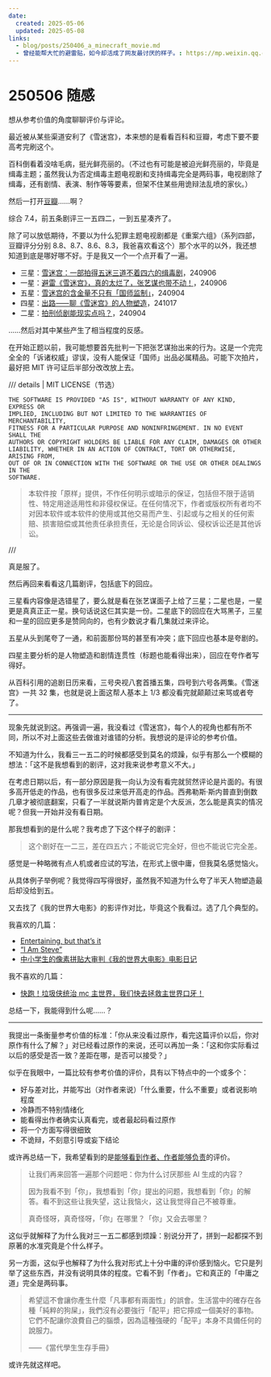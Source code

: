 ```yaml
---
date:
  created: 2025-05-06
  updated: 2025-05-08
links:
  - blog/posts/250406_a_minecraft_movie.md
  - 曾经能帮大忙的避雷贴，如今却活成了网友最讨厌的样子。: https://mp.weixin.qq.com/s/2uI82JnpoNU-ELq9a2H_-g
---
```

# 250506 随感

想从参考价值的角度聊聊评价与评论。

<!-- more -->

最近被从某些渠道安利了《雪迷宫》，本来想的是看看百科和豆瓣，考虑下要不要高考完刷这个。

百科倒看着没啥毛病，挺光鲜亮丽的。（不过也有可能是被迫光鲜亮丽的，毕竟是缉毒主题；虽然我认为否定缉毒主题电视剧和支持缉毒完全是两码事，电视剧除了缉毒，还有剧情、表演、制作等等要素，但架不住某些用诡辩法乱喷的家伙。）

然后一打开[豆瓣](https://movie.douban.com/subject/36354084/)……啊？

综合 7.4，前五条剧评三一五四二，一到五星凑齐了。

除了可以放低期待，不要以为什么犯罪主题电视剧都是《重案六组》（系列四部，豆瓣评分分别 8.8、8.7、8.6、8.3，我爸喜欢看这个）那个水平的以外，我还想知道到底是哪好哪不好。于是我又一个一个点开看了一遍。

- 三星：[雪迷宫：一部拍得五迷三道不着四六的缉毒剧](https://movie.douban.com/review/16166512/)，240906
- 一星：[避雷《雪迷宫》，真的太烂了，张艺谋也带不动！](https://movie.douban.com/review/16167214/)，240906
- 五星：[雪迷宫的含金量不只有「国师监制」](https://movie.douban.com/review/16164510/)，240904
- 四星：[出路⸺聊《雪迷宫》的人物塑造](https://movie.douban.com/review/16243847/)，241017
- 二星：[拍刑侦剧能现实点吗？](https://movie.douban.com/review/16163399/)，240904

……然后对其中某些产生了相当程度的反感。

在开始正题以前，我可能想要首先批判一下把张艺谋抬出来的行为。这是一个完完全全的「诉诸权威」谬误，没有人能保证「国师」出品必属精品。可能下次拍片，最好把 MIT 许可证后半部分改改放上去。

/// details | MIT LICENSE（节选）

```plaintext
THE SOFTWARE IS PROVIDED "AS IS", WITHOUT WARRANTY OF ANY KIND, EXPRESS OR
IMPLIED, INCLUDING BUT NOT LIMITED TO THE WARRANTIES OF MERCHANTABILITY,
FITNESS FOR A PARTICULAR PURPOSE AND NONINFRINGEMENT. IN NO EVENT SHALL THE
AUTHORS OR COPYRIGHT HOLDERS BE LIABLE FOR ANY CLAIM, DAMAGES OR OTHER
LIABILITY, WHETHER IN AN ACTION OF CONTRACT, TORT OR OTHERWISE, ARISING FROM,
OUT OF OR IN CONNECTION WITH THE SOFTWARE OR THE USE OR OTHER DEALINGS IN THE
SOFTWARE.
```

> 本软件按「原样」提供，不作任何明示或暗示的保证，包括但不限于适销性、特定用途适用性和非侵权保证。在任何情况下，作者或版权所有者均不对因本软件或本软件的使用或其他交易而产生、引起或与之相关的任何索赔、损害赔偿或其他责任承担责任，无论是合同诉讼、侵权诉讼还是其他诉讼。

///

真是服了。

然后再回来看看这几篇剧评，包括底下的回应。

三星看内容像是选错星了，要么就是看在张艺谋面子上给了三星；二星也是，一星更是真真正正一星。换句话说这仨其实是一份。二星底下的回应在大骂黑子，三星和一星的回应更多是赞同向的，也有少数说才看几集就过来评论。

五星从头到尾夸了一通，和前面那份骂的甚至有冲突；底下回应也基本是夸剧的。

四星主要分析的是人物塑造和剧情连贯性（标题也能看得出来），回应在夸作者写得好。

从百科引用的追剧日历来看，三号央视八套首播五集，四号到六号各两集。《雪迷宫》一共 32 集，也就是说上面这帮人基本上 1/3 都没看完就颠颠过来骂或者夸了。

---

现象先就说到这。再强调一遍，我没看过《雪迷宫》，每个人的视角也都有所不同，所以不对上面这些去做谁对谁错的分析。我想说的是评论的参考价值。

不知道为什么，我看三一五二的时候都感受到莫名的烦躁，似乎有那么一个模糊的想法：「这不是我想看到的剧评，这对我来说参考意义不大。」

在考虑日期以后，有一部分原因是我一向认为没有看完就贸然评论是片面的。有很多高开低走的作品，也有很多反过来低开高走的作品。西弗勒斯·斯内普直到倒数几章才被彻底翻案，只看了一半就说斯内普肯定是个大反派，怎么能是真实的情况呢？但我一开始并没有看日期。

那我想看到的是什么呢？我考虑了下这个样子的剧评：

> 这个剧好在一二三，差在四五六；不能说它完全好，但也不能说它完全差。

感觉是一种略微有点人机或者应试的写法，在形式上很中庸，但我莫名感觉恼火。

从具体例子举例呢？我觉得四写得很好，虽然我不知道为什么夸了半天人物塑造最后却没给到五。

又去找了《我的世界大电影》的影评作对比，毕竟这个我看过。选了几个典型的。

我喜欢的几篇：

- [Entertaining, but that’s it](https://www.imdb.com/review/rw10427573/)
- [“I Am Steve”](https://www.imdb.com/review/rw10430313/)
- [中小学生的像素拼贴大审判《我的世界大电影》电影日记](https://movie.douban.com/review/16632004/)

我不喜欢的几篇：

- [快跑！垃圾侠统治 mc 主世界，我们快去拯救主世界口牙！](https://movie.douban.com/review/16626418/)

总结一下，我能得到什么呢……？

---

我提出一条衡量参考价值的标准：「你从来没看过原作，看完这篇评价以后，你对原作有什么了解？」对已经看过原作的来说，还可以再加一条：「这和你实际看过以后的感受是否一致？差距在哪，是否可以接受？」

似乎在我眼中，一篇比较有参考价值的评价，具有以下特点中的一个或多个：

- 好与差对比，并能写出（对作者来说）「什么重要，什么不重要」或者说影响程度
- 冷静而不特别情绪化
- 能看得出作者确实认真看完，或者最起码看过原作
- 将一个方面写得很细致
- 不诡辩，不刻意引导或妄下结论

或许再总结一下，我希望看到的是[能够看到作者、作者能够负责](https://sspai.com/post/98164)的评价。

> 让我们再来回答一遍那个问题吧：你为什么讨厌那些 AI 生成的内容？
>
> 因为我看不到「你」，我想看到「你」提出的问题，我想看到「你」的解答。看不到这些让我失望，这让我恼火，这让我觉得自己不被尊重。
>
> 真奇怪呀，真奇怪呀，「你」在哪里？「你」又会去哪里？

这似乎就解释了为什么我对三一五二都感到烦躁：别说分开了，拼到一起都探不到原著的水准究竟是个什么样子。

另一方面，这似乎也解释了为什么我对形式上十分中庸的评价感到恼火。它只是列举了这些东西，并没有说明具体的程度。它看不到「作者」。它和真正的「中庸之道」完全是两码事。

> 希望這不會讓你產生什麼「凡事都有兩面性」的誤會。生活當中的確存在各種「純粹的狗屎」，我們沒有必要強行「配平」把它擰成一個美好的事物。它們不配讓你浪費自己的腦漿，因為這種強硬的「配平」本身不具備任何的說服力。
>
> ⸺《當代學生生存手冊》

或许先就这样吧。
